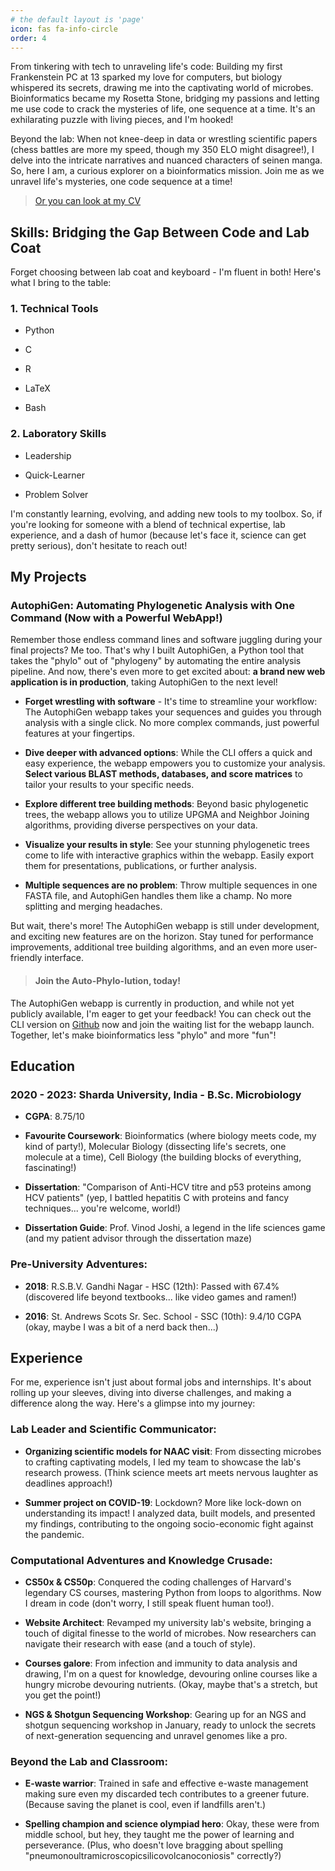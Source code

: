 ```yaml
---
# the default layout is 'page'
icon: fas fa-info-circle
order: 4
---
```

From tinkering with tech to unraveling life's code: Building my first Frankenstein PC at 13 sparked my love for computers, but biology whispered its secrets, drawing me into the captivating world of microbes. Bioinformatics became my Rosetta Stone, bridging my passions and letting me use code to crack the mysteries of life, one sequence at a time. It's an exhilarating puzzle with living pieces, and I'm hooked! 

Beyond the lab: When not knee-deep in data or wrestling scientific papers (chess battles are more my speed, though my 350 ELO might disagree!), I delve into the intricate narratives and nuanced characters of seinen manga. So, here I am, a curious explorer on a bioinformatics mission. Join me as we unravel life's mysteries, one code sequence at a time! 

> [Or you can look at my CV](../_assets/docs/adnan_raza_CV.pdf)

## Skills: Bridging the Gap Between Code and Lab Coat 
Forget choosing between lab coat and keyboard - I'm fluent in both! Here's what I bring to the table:
### 1. Technical Tools
- Python

- C 

- R

- LaTeX

- Bash

### 2. Laboratory Skills
- Leadership

- Quick-Learner

- Problem Solver

I'm constantly learning, evolving, and adding new tools to my toolbox. So, if you're looking for someone with a blend of technical expertise, lab experience, and a dash of humor (because let's face it, science can get pretty serious), don't hesitate to reach out! 

## My Projects
### AutophiGen: Automating Phylogenetic Analysis with One Command (Now with a Powerful WebApp!)

Remember those endless command lines and software juggling during your final projects? Me too. That's why I built AutophiGen, a Python tool that takes the "phylo" out of "phylogeny" by automating the entire analysis pipeline. And now, there's even more to get excited about: **a brand new web application is in production**, taking AutophiGen to the next level!

- **Forget wrestling with software** - It's time to streamline your workflow: The AutophiGen webapp takes your sequences and guides you through analysis with a single click. No more complex commands, just powerful features at your fingertips.

- **Dive deeper with advanced options**: While the CLI offers a quick and easy experience, the webapp empowers you to customize your analysis. **Select various BLAST methods, databases, and score matrices** to tailor your results to your specific needs.

- **Explore different tree building methods**: Beyond basic phylogenetic trees, the webapp allows you to utilize UPGMA and Neighbor Joining algorithms, providing diverse perspectives on your data.

- **Visualize your results in style**: See your stunning phylogenetic trees come to life with interactive graphics within the webapp. Easily export them for presentations, publications, or further analysis.

- **Multiple sequences are no problem**: Throw multiple sequences in one FASTA file, and AutophiGen handles them like a champ. No more splitting and merging headaches.

But wait, there's more! The AutophiGen webapp is still under development, and exciting new features are on the horizon. Stay tuned for performance improvements, additional tree building algorithms, and an even more user-friendly interface.

>#### Join the **Auto-Phylo-lution**, today!

The AutophiGen webapp is currently in production, and while not yet publicly available, I'm eager to get your feedback! You can check out the CLI version on [Github](https://www.github.com/woosflex/autiphigen) now and join the waiting list for the webapp launch. Together, let's make bioinformatics less "phylo" and more "fun"!

## Education 
### 2020 - 2023: Sharda University, India - B.Sc. Microbiology
- **CGPA**: 8.75/10

- **Favourite Coursework**: Bioinformatics (where biology meets code, my kind of party!), Molecular Biology (dissecting life's secrets, one molecule at a time), Cell Biology (the building blocks of everything, fascinating!)

- **Dissertation**: "Comparison of Anti-HCV titre and p53 proteins among HCV patients" (yep, I battled hepatitis C with proteins and fancy techniques... you're welcome, world!)

- **Dissertation Guide**:  Prof. Vinod Joshi, a legend in the life sciences game (and my patient advisor through the dissertation maze)

### Pre-University Adventures:
- **2018**: R.S.B.V. Gandhi Nagar - HSC (12th): Passed with 67.4% (discovered life beyond textbooks... like video games and ramen!)

- **2016**: St. Andrews Scots Sr. Sec. School - SSC (10th): 9.4/10 CGPA (okay, maybe I was a bit of a nerd back then...)

## Experience

For me, experience isn't just about formal jobs and internships. It's about rolling up your sleeves, diving into diverse challenges, and making a difference along the way. Here's a glimpse into my journey:
### Lab Leader and Scientific Communicator:
- **Organizing scientific models for NAAC visit**: From dissecting microbes to crafting captivating models, I led my team to showcase the lab's research prowess. (Think science meets art meets nervous laughter as deadlines approach!)

- **Summer project on COVID-19**: Lockdown? More like lock-down on understanding its impact! I analyzed data, built models, and presented my findings, contributing to the ongoing socio-economic fight against the pandemic.
### Computational Adventures and Knowledge Crusade:
- **CS50x & CS50p**: Conquered the coding challenges of Harvard's legendary CS courses, mastering Python from loops to algorithms. Now I dream in code (don't worry, I still speak fluent human too!).

- **Website Architect**: Revamped my university lab's website, bringing a touch of digital finesse to the world of microbes. Now researchers can navigate their research with ease (and a touch of style).

- **Courses galore**: From infection and immunity to data analysis and drawing, I'm on a quest for knowledge, devouring online courses like a hungry microbe devouring nutrients. (Okay, maybe that's a stretch, but you get the point!)

- **NGS & Shotgun Sequencing Workshop**: Gearing up for an NGS and shotgun sequencing workshop in January, ready to unlock the secrets of next-generation sequencing and unravel genomes like a pro.

### Beyond the Lab and Classroom: 
- **E-waste warrior**: Trained in safe and effective e-waste management making sure even my discarded tech contributes to a greener future. (Because saving the planet is cool, even if landfills aren't.)

- **Spelling champion and science olympiad hero**: Okay, these were from middle school, but hey, they taught me the power of learning and perseverance. (Plus, who doesn't love bragging about spelling "pneumonoultramicroscopicsilicovolcanoconiosis" correctly?)
